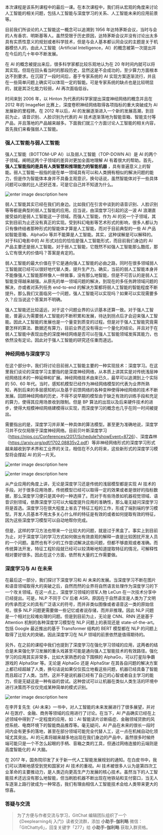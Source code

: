 本次课程是该系列课程中的最后一课。在本次课程中，我们将从宏观的角度来讨论人工智能的相关问题，包括人工智能与深度学习的关系、人工智能未来的应用前景等。

目前我们所谈论的人工智能这一概念可以追溯到 1956
年达特茅斯会议，当时与会的人有香农、明斯基等人。虽然受限于历史原因，达特茅斯会议并没有讨论出太多具有实质性意义的规划或者科学技术，但是与会人基本都认同会议的主题是关于机器模仿人的，由此人工智能（Artificial
Intelligence，AI）的概念被第一次提出并在今后的几十年中不断发展。

在 AI 的概念被提出来后，很多科学家都比较乐观地认为在 20
年时间内就可以将其实现。但现在回头看当时的那段历史，显然这是不会成功的，至少算力方面根本达不到要求。在沉寂了一段时间后，基于专家系统的 AI
实现方案逐渐流行，并且在一些简单问题上确实可以体现一定的智能。可是专家系统的缺点也是比较明显的，就是其泛化能力较弱，AI 再次面临低谷。

时间来到 2006 年，以 Hinton 为代表的科学家提出深度神经网络的概念并且在 2012 年的 ImageNet
比赛上，深度卷积神经网络取得各项指标的重大突破成为 AI 发展新的里程碑。在 2012 年以后，AI
的发展逐渐进入一个新的发展高潮，到目前为止，语音识别、人脸识别为代表的 AI
技术逐渐落地为智能音箱、智能支付等产品，并且落地的产品越来越多。下面我们就三个方面讨论人工智能的相关内容，首先我们来看强弱人工智能。

### 强人工智能与弱人工智能

强人工智能（BOTTOM-UP AI）以及弱人工智能（TOP-DOWN AI）是 AI 的两个子领域。阐明这两个子领域的差异对更加全面地理解 AI
有着很大的帮助。首先， **强人工智能指的是具有人类智慧和推理能力的智能机器**
，具有普遍意义上的智能。弱人工智能一般指的是在单一领域具有可以和人类拥有相似的解决问题的能力，但是作为智能体本身并不具备主观意识，换句话说，虽然智能体对于一些具体问题可以做的比人还好还准，可是它自己并不知道为什么。

![enter image description
here](https://images.gitbook.cn/c5681610-4b84-11e9-8269-8dda0475a431)

弱人工智能其实已经在我们的身边。比如我们在引言中谈到的语音识别、人脸识别等等都是典型的弱人工智能的应用。应当说，由深度学习引起的这一波 AI
浪潮直接受益的是弱人工智能这一子领域。而强人工智能，作为 AI
的另一个子领域，其实到目前为止还没有真正的实现。受到科幻电影等艺术形式的影响，很多人都认为只有像终结者那种形式的智能体才算是人工智能，而对于目前典型的一些
AI 产品如智能音箱、AlphaGo 等并不能算是人工智能。其实，这种误解是可以解释的。对于科幻电影中的 AI
形式对应的恰恰是强人工智能形式，而目前我们身边的 AI
产品主要还是弱人工智能。对于弱人工智能，它既然不如强人工智能那么酷炫，那么它有很大的价值吗？答案是肯定的。

弱人工智能的最大价值在于它是通向强人工智能的必由之路，同时在很多领域弱人工智能就已经可以很好地代替人类，提升生产力。确实，当前的弱人工智能本身并不能像强人工智能那样像人一样做事，没有那么地智能，但是不可否认的是弱人工智能变得越来越强。从原先的单一领域问题的解决，到现在的多任务跨领域问题的解决，亦或者对系列任务
end-to-end
的解决方案都将弱人工智能的智能程度不断提升。那么我们又面临另一个问题，强人工智能可以实现吗？如果可以实现需要多久？应当说这个答案并不明确。

强人工智能还比较遥远，对于这个问题业界的认识基本还算一致。对于强人工智能，普遍认为需要弱人工智能的不断积累和发展，待达到拐点后才会迎来强人工智能。因此人工智能的发展也是一个量变到质变的过程。但是对于强人工智能究竟需要怎样的算法、数据还有算力，目前业界还没有得出一个量化的结论。并且对于在弱人工智能中表现出色的深度神经网络是否可以在强人工智能领域发挥其能力，也依然没有定论。因此对于强人工智能的研究还任重而道远。

### 神经网络与深度学习

在这个部分中，我们将讨论目前弱人工智能主要的一种实现技术：深度学习。在这里我们谈论的深度学习主要指的是深度神经网络，从本质上讲其实是对传统浅层神经网络技术的一种延伸和扩展。神经网络技术由来已久，最早可以追溯到上个实际的
50、60
年代。当时，感知机模型已经作为神经网络模型的代表为业界所熟知，再到后来的多层感知机以及基于前馈网络的各种变种使得神经网络的技术不断发展。回顾神经网络的历史，不得不说早期的模型由于缺乏有效的训练手段和充足的算力，使得其应用场景收到限制。但是
BP 算法的出现以及后来硬件技术的进步，使得大规模神经网络建模得以实现，而深度学习的概念也几乎在同一时间被提出。

需要指出的是，深度学习并非某一种具体的算法模型。甚至更为准确地说，深度学习并不仅仅局限于深度神经网络。目前贝叶斯深度学习（<https://nips.cc/Conferences/2017/Schedule?showEvent=8726>）、深度森林（<https://arxiv.org/pdf/1702.08835v2.pdf>）等非神经网络形式的深度学习形式越来越收到学术界和工业界的关注，相信在不久的将来，这些新形式的深度学习模型将会撑起
AI 的另一片天。

![enter image description
here](https://images.gitbook.cn/77405870-4b85-11e9-96f1-356961e976e6)

![enter image description
here](https://images.gitbook.cn/4bf091c0-568f-11e9-a01f-69eccbb06f43)

从产业应用的角度上讲，无论是深度学习还是传统的浅层模型都是实现 AI
技术的手段。对于很多应用场景，传统模型已经可以取得一定的效果或者是很好的指标数据，那么深度学习便只是其中的一种选择了。而对于有些场景如机器视觉领域、语音识别领域，依靠深度学习可以大幅度提升应用的准确性，那么毫无疑问深度学习将是首选。深度学习在很大程度上省去了特征工程的工作，形成了端到端的学习模型。开发人员基本不用太多关心什么样的特征是有效的或者如何提取有效的特征，因为这些深度学习模型可以自动地帮你完成。

但是，这样的学习方法也带来一个比较大的问题，就是过于黑盒了。事实上到目前为止，对于深度学习的学习方式如何做出有效直观的解释一直是比较困扰开发人员的一个问题。虽然也有不少的工作尝试解决这些问题，但都不够直观或者准确。而传统算法开发，特征工程阶段就已经可以较清晰地知道提取特征的情况，可解释性相对要好很多。因此在这个方面，依然有大量的工作需要做。

### 深度学习与 AI 在未来

在最后这一部分，我们探讨下深度学习和 AI
未来的发展。当深度学习不断在图片和语音领域取得大的突破之后，自然而然的业界将自然语言处理作为深度学习的下一个攻关领域。在这一点上，深度学习领域的领军人物
LeCun 在一次技术分享中已经提出。可是，NLP 不同于 CV 后者
ASR，原因在于自然语言是人类为了文明的传承而定义的具有广泛语义的符号，而并非类似图像或者语音这一类的原始信号。很多 NLP
问题更需要做一些记忆或者说存储，而并非推理。因此 NLP 问题是一个相对比较难处理的问题。但是到目前为止，无论是 CNN、RNN 还是基于
Attention 机制的各种深度学习模型在 NLP 问题上的表现还是 state-of-the-art。包括 Google 最近推出的基于
Transformer 结构的 BERT 模型都在 NLP 的问题上取得了比较大的突破。因此深度学习在 NLP 领域的前景依然是值得期待的。

另外，在之前的课程中我们也提到了深度学习在强化学习领域的应用，这两者的结合是未来强化学习发展的重头戏甚至可能是通向强人工智能技术的有效路径。强化学习的应用其实非常多，比如大家熟悉的会下围棋的
AlphaGo，可以打星际争霸游戏的 AlphaStar 等。无论是 AlphaGo 还是 AlphaStar
在其各自问题的解决方案上都已经超越了人类，换句话说如果仅仅孤立地看这些问题，机器已经具备了智能而且超过了人类。当然，这并不是说机器已经有了自己的心智或者自主学习的能力，但是无疑这是一种有益的尝试。这种尝试可以让机器在类似人类生活的环境中进行决策而不仅仅完成某种简单的模式识别。

![enter image description
here](https://images.gitbook.cn/66e0c190-4b85-11e9-82cc-693784eb80d2)

在李开复先生《AI·未来》一书中，对人工智能的未来发展进行了很多展望，并对 AI 在医疗、金融、商务等领域的应用进行了讨论。在当下，AI
产品确实已经在上述领域中得到了一定程度的应用，如：AI 智能读片诊断癌症、金融领域贷款的风控系统、电商环境下的智能商品推荐等。毫无疑问，AI
产品在未来的很长一段时间内会有更多的落地，甚至在部分领域可能完全代替人工，这一点在机械自动化领域尤其突出。AI
的元素将越来越多地出现在我们身边的产品中，虽然很多时候终端可能只是一个不怎么起眼的手柄、音箱之类的工具，但通过网络连接的云端则是高度智能化的 AI 大脑。

在 2017 年，国务院印发了关于新一代人工智能发展规划的通知。在白皮书中，我们可以清晰地感受到党和国家对 AI 技术的重视。AI
技术被很多人认为是第四次工业革命的主要推动力，是人类迈向更高生产力发展的核心技术。虽然当下的人工智能技术还远没有那么地智能，但当刷脸机器不断出现在地铁站和支付窗口，当无人车逐渐上路行驶成为一种常态，我们有理由相信人工智能技术会给人类带来更大的惊喜。

### 答疑与交流

> 为了方便与作者交流与学习，GitChat 编辑团队组织了一个《Deeplearning4j 入门》读者交流群，添加 **小助手-伽利略**
> 微信：「GitChatty6」，回复关键字「277」给 **小助手-伽利略** 获取入群资格。

